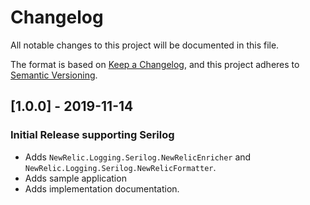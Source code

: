 # Changelog
All notable changes to this project will be documented in this file.

The format is based on [Keep a Changelog](https://keepachangelog.com/en/1.0.0/),
and this project adheres to [Semantic Versioning](https://semver.org/spec/v2.0.0.html).


## [1.0.0] - 2019-11-14
### Initial Release supporting Serilog
- Adds `NewRelic.Logging.Serilog.NewRelicEnricher` and `NewRelic.Logging.Serilog.NewRelicFormatter`.
- Adds sample application
- Adds implementation documentation.

